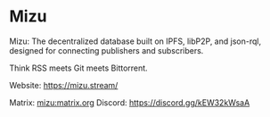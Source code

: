 # Mizu

Mizu: The decentralized database built on IPFS, libP2P, and json-rql, designed for connecting publishers and subscribers.

Think RSS meets Git meets Bittorrent.

Website: https://mizu.stream/

Matrix: [mizu:matrix.org](https://matrix.to/#/#mizu:matrix.org)
Discord: https://discord.gg/kEW32kWsaA
